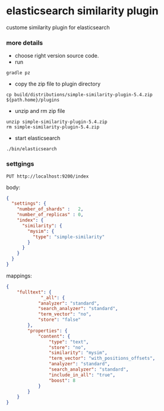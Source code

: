 # elasticsearch similarity plugin
custome similarity plugin for elasticsearch


### more details
- choose right version source code.
- run

```shell
gradle pz
```
- copy the zip file to plugin directory

```shell
cp build/distributions/simple-similarity-plugin-5.4.zip ${path.home}/plugins
```
- unzip and rm zip file

```shell
unzip simple-similarity-plugin-5.4.zip
rm simple-similarity-plugin-5.4.zip
```
- start elasticsearch

```shell
./bin/elasticsearch
```
### settgings

```shell
PUT http://localhost:9200/index
```

body:

```json
{
  "settings": {
  	"number_of_shards" :   2,
	"number_of_replicas" : 0,
    "index": {
      "similarity": {
        "mysim": {
          "type": "simple-similarity"
        }
      }
    }
  }
}
```

mappings:

```json
{
    "fulltext": {
             "_all": {
            "analyzer": "standard",
            "search_analyzer": "standard",
            "term_vector": "no",
            "store": "false"
        },
        "properties": {
            "content": {
                "type": "text",
                "store": "no",
                "similarity": "mysim",
                "term_vector": "with_positions_offsets",
                "analyzer": "standard",
                "search_analyzer": "standard",
                "include_in_all": "true",
                "boost": 8
            }
        }
    }
}
```
